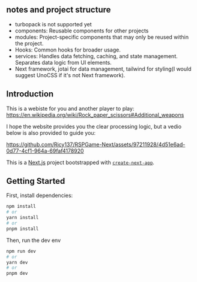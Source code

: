 ## notes and project structure

* turbopack is not supported yet
* components: Reusable components for other projects
* modules: Project-specific components that may only be reused within the project.
* Hooks: Common hooks for broader usage.
* services: Handles data fetching, caching, and state management. Separates data logic from UI elements.
* Next framework, jotai for data management, tailwind for styling(I would suggest UnoCSS if it's not Next framework).


## Introduction
This is a webiste for you and another player to play: https://en.wikipedia.org/wiki/Rock_paper_scissors#Additional_weapons

I hope the website provides you the clear processing logic, but a vedio below is also provided to guide you:

https://github.com/Ricy137/RSPGame-Next/assets/97211928/4d51e6ad-0d77-4cf1-964a-69faf4178920


This is a [Next.js](https://nextjs.org/) project bootstrapped with [`create-next-app`](https://github.com/vercel/next.js/tree/canary/packages/create-next-app).

## Getting Started

First, install dependencies:
```bash
npm install
# or
yarn install
# or
pnpm install
```

Then, run the dev env

```bash
npm run dev
# or
yarn dev
# or
pnpm dev
```


